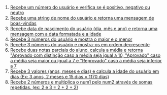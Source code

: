 1. [Recebe um número do usuário e verifica se é positivo, negativo ou neutro](https://github.com/gustavobtflores/python-concepts/blob/main/positive-negative.py)
2. [Recebe uma string de nome do usuário e retorna uma mensagem de boas-vindas](https://github.com/gustavobtflores/python-concepts/blob/main/greetings.py)
3. [Recebe data de nascimento do usuário (dia, mês e ano) e retorna uma mensagem com a data formatada e a idade](https://github.com/gustavobtflores/python-concepts/blob/main/birthday.py)
4. [Recebe 3 números do usuário e mostra o maior e o menor](https://github.com/gustavobtflores/python-concepts/blob/main/bigger-smaller.py)
5. [Recebe 3 números do usuário e mostra-os em ordem decrescente](https://github.com/gustavobtflores/python-concepts/blob/main/descending-numbers.py)
6. [Recebe duas notas parciais do aluno, calcula a média e retorna "Aprovado com distinção caso a média seja igual a 10, "Aprovado" caso a média seja maior ou igual a 7 e "Reprovado" caso a média seja inferior a 7](https://github.com/gustavobtflores/python-concepts/blob/main/birthday.py)
7. [Recebe 3 valores (anos, meses e dias) e calcula a idade do usuário em dias (Ex: 3 anos, 2 meses e 15 dias = 1170 dias)](https://github.com/gustavobtflores/python-concepts/blob/main/age-in-days.py)
8. [Recebe 2 números e multiplica o num1 pelo num2 através de
   somas repetidas. (ex: 2 e 3 = 2 + 2 + 2)](https://github.com/gustavobtflores/python-concepts/blob/main/repeated-sums.py)
